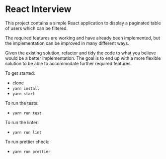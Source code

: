 # React Interview

This project contains a simple React application to display a paginated table of users which can be filtered.

The required features are working and have already been implemented, but the implementation can be improved in many different ways.

Given the existing solution, refactor and tidy the code to what you believe would be a better implementation. The goal is to end up with a more flexible solution to be able to accommodate further required features.

To get started:
- clone
- `yarn install`
- `yarn start`

To run the tests:
- `yarn run test`

To run the linter:
- `yarn run lint`

To run prettier check:
- `yarn run prettier`